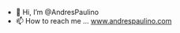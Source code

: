 - 👋 Hi, I’m @AndresPaulino
- 📫 How to reach me ... www.andrespaulino.com

<!---
AndresPaulino/AndresPaulino is a ✨ special ✨ repository because its `README.md` (this file) appears on your GitHub profile.
You can click the Preview link to take a look at your changes.
--->
